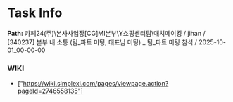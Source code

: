 # Task Info

**Path:** 카페24(주)\본사사업장\[CG]MI본부\Y쇼핑센터팀\매치메이킹 / jihan / [340237] 본부 내 소통 (팀_파트 미팅, 대표님 미팅) _ 팀_파트 미팅 참석 / 2025-10-01_00-00-00

### WIKI
- ["https://wiki.simplexi.com/pages/viewpage.action?pageId=2746558135"]


